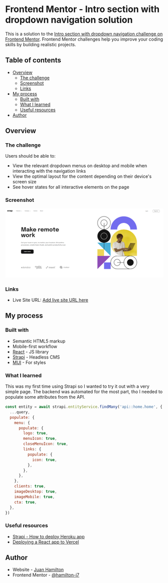 # Frontend Mentor - Intro section with dropdown navigation solution

This is a solution to the [Intro section with dropdown navigation challenge on Frontend Mentor](https://www.frontendmentor.io/challenges/intro-section-with-dropdown-navigation-ryaPetHE5). Frontend Mentor challenges help you improve your coding skills by building realistic projects.

## Table of contents

- [Overview](#overview)
  - [The challenge](#the-challenge)
  - [Screenshot](#screenshot)
  - [Links](#links)
- [My process](#my-process)
  - [Built with](#built-with)
  - [What I learned](#what-i-learned)
  - [Useful resources](#useful-resources)
- [Author](#author)

## Overview

### The challenge

Users should be able to:

- View the relevant dropdown menus on desktop and mobile when interacting with the navigation links
- View the optimal layout for the content depending on their device's screen size
- See hover states for all interactive elements on the page

### Screenshot

![Solution for the Intro section with dropdown navigation coding challenge](./media/design/solution.png)

### Links

- Live Site URL: [Add live site URL here](https://your-live-site-url.com)

## My process

### Built with

- Semantic HTML5 markup
- Mobile-first workflow
- [React](https://reactjs.org/) - JS library
- [Strapi](https://strapi.io/) - Headless CMS
- [MUI](https://mui.com/) - For styles

### What I learned

This was my first time using Strapi so I wanted to try it out with a very simple page. The backend was automated for the most part, tho I needed to populate some attributes from the API.

```js
const entity = await strapi.entityService.findMany('api::home.home', {
  ...query,
  populate: {
    menu: {
      populate: {
        logo: true,
        menuIcon: true,
        closeMenuIcon: true,
        links: {
          populate: {
            icon: true,
          },
        },
      },
    },
    clients: true,
    imageDesktop: true,
    imageMobile: true,
    cta: true,
  },
})
```

### Useful resources

- [Strapi - How to deploy Heroku app](https://docs.strapi.io/developer-docs/latest/setup-deployment-guides/deployment/hosting-guides/heroku.html#_10-commit-your-changes)
- [Deploying a React app to Vercel](https://www.youtube.com/watch?v=PJRY-J79Yzw&ab_channel=CodeWizard)

## Author

- Website - [Juan Hamilton](https://github.com/hamilton-i7)
- Frontend Mentor - [@hamilton-i7](https://www.frontendmentor.io/profile/hamilton-i7)
